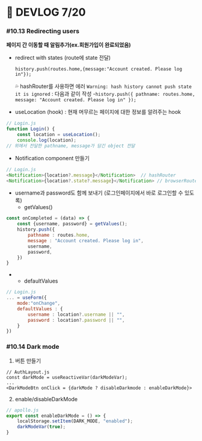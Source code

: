 # 🦝 DEVLOG 7/20



### #10.13 Redirecting users

**페이지 간 이동할 때 알림추가(ex.회원가입이 완료되었음)**

- redirect with states (route에 state 전달)

  `history.push(routes.home,{message:"Account created. Please log in"});`

  💦 hashRouter를 사용하면 에러 `Warning: hash history cannot push state it is ignored` : 다음과 같이 작성 -`history.push({ pathname: routes.home, message: "Account created. Please log in" });`

- useLocation (hook) : 현재 머무르는 페이지에 대한 정보를 알려주는 hook

```js
// Login.js
function Login() {
    const location = useLocation();
    console.log(location);
// 위에서 전달한 pathname, message가 담긴 object 전달
```

- Notification component 만들기

```js
// Login.js
<Notification>{location?.message}</Notification>  // hashRouter
<Notification>{location?.state?.message}</Notification> // browserRouter
```

- username과 password도 함께 보내기 (로그인페이지에서 바로 로그인할 수 있도록)
  - getValues()

```js
const onCompleted = (data) => {
    const {username, password} = getValues();
    history.push({
        pathname : routes.home,
        message : "Account created. Please log in",
        username,
        password,
    })
}
```

- - defaultValues

```js
// Login.js
... = useForm({
    mode:"onChange",
    defaultValues : {
        username : location?.username || "",
        password : location?.password || "",
    }
})
```



### #10.14 Dark mode

1. 버튼 만들기

```JS
// AuthLayout.js
const darkMode = useReactiveVar(darkModeVar);
...
<DarkModeBtn onClick = {darkMode ? disableDarkmode : enableDarkMode}>
```

2. enable/disableDarkMode

```js
// apollo.js
export const enableDarkMode = () => {
    localStorage.setItem(DARK_MODE, "enabled");
    darkModeVar(true);
}
```



